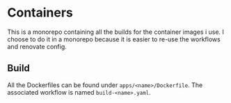 # Containers

This is a monorepo containing all the builds for the container images i use. I choose to do it in a monorepo because it is easier to re-use the workflows and renovate config.

## Build

All the Dockerfiles can be found under `apps/<name>/Dockerfile`. The associated workflow is named `build-<name>.yaml`.
